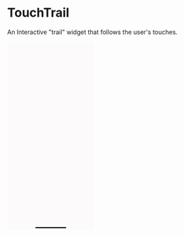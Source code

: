 # TouchTrail
An Interactive "trail" widget that follows the user's touches.

<img src="https://github.com/medenzon/TouchTrail/blob/master/demo.gif" width="200px"> </img>
